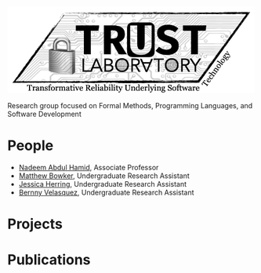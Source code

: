 ![TRUST logo](trust-lab-logo.png)

Research group focused on Formal Methods, Programming Languages, and	Software Development

# People

- [Nadeem Abdul Hamid](https://cs.berry.edu/~nhamid), Associate Professor
- [Matthew Bowker](https://www.linkedin.com/in/matthew-bowker-283ab7221/), Undergraduate Research Assistant
- [Jessica Herring](https://www.linkedin.com/in/jessica-g-herring/), Undergraduate Research Assistant
- [Bernny Velasquez](https://www.linkedin.com/in/bernny-velasquez-062a86244/), Undergraduate Research Assistant


# Projects


# Publications


